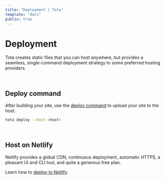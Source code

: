 ```yaml
---
title: "Deployment | Tota"
template: "docs"
public: true
---
```


# Deployment

Tota creates static files that you can host anywhere, but provides a seamless, single-command deployment strategy to some preferred hosting providers.

<br>

## Deploy command

After building your site, use the [deploy command](/docs/commands/#deploy) to upload your site to the host:

```bash
tota deploy --host <host>
```

<br>

## Host on Netlify

Netlify provides a global CDN, continuous deployment, automatic HTTPS, a pleasant UI and CLI tool, and quite a generous free plan.

Learn how to [deploy to Netlify](/docs/deployment/netlify).

